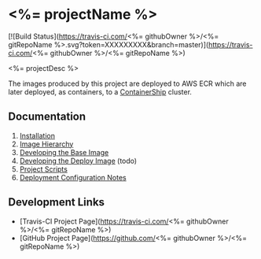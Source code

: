 <%= projectName %>
======================

[![Build Status](https://travis-ci.com/<%= githubOwner %>/<%= gitRepoName %>.svg?token=XXXXXXXXX&branch=master)](https://travis-ci.com/<%= githubOwner %>/<%= gitRepoName %>)

<%= projectDesc %>

The images produced by this project are deployed to AWS ECR which are
later deployed, as containers, to a [ContainerShip](https://cloud.containership.io/)
cluster.


## Documentation

1. [Installation](docs/installation.md)
2. [Image Hierarchy](docs/image-hierarchy.md)
3. [Developing the Base Image](docs/dev-base-image.md)
4. [Developing the Deploy Image](docs/dev-deploy-image.md) (todo)
5. [Project Scripts](docs/project-scripts.md)
6. [Deployment Configuration Notes](docs/deploy-config.md)


## Development Links

* [Travis-CI Project Page](https://travis-ci.com/<%= githubOwner %>/<%= gitRepoName %>)
* [GitHub Project Page](https://github.com/<%= githubOwner %>/<%= gitRepoName %>)
